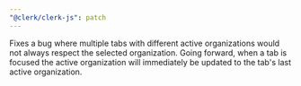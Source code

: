 ```yaml
---
"@clerk/clerk-js": patch
---
```


Fixes a bug where multiple tabs with different active organizations would not always respect the selected organization. Going forward, when a tab is focused the active organization will immediately be updated to the tab's last active organization.
